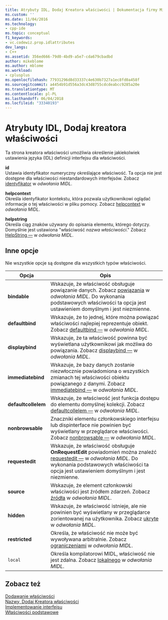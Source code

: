 ```yaml
---
title: Atrybuty IDL, Dodaj Kreatora właściwości | Dokumentacja firmy Microsoft
ms.custom: ''
ms.date: 11/04/2016
ms.technology:
- cpp-ide
ms.topic: conceptual
f1_keywords:
- vc.codewiz.prop.idlattributes
dev_langs:
- C++
ms.assetid: 356ed666-79d0-4bd9-a5e7-cda679cbadbd
author: mikeblome
ms.author: mblome
ms.workload:
- cplusplus
ms.openlocfilehash: 77931296d8d33337c4e630b7327a1ec8fd0a458f
ms.sourcegitcommit: a4454b91d556a3dc43d8755cdcdeabcc9285a20e
ms.translationtype: MT
ms.contentlocale: pl-PL
ms.lasthandoff: 06/04/2018
ms.locfileid: "33340193"
---
```

# <a name="idl-attributes-add-property-wizard"></a>Atrybuty IDL, Dodaj kreatora właściwości
Ta strona kreatora właściwości umożliwia określenie jakiekolwiek ustawienia języka (IDL) definicji interfejsu dla właściwości.  
  
 **id**  
 Ustawia identyfikator numeryczny określające właściwość. Ta opcja nie jest dostępne dla właściwości niestandardowych interfejsów. Zobacz [identyfikator](http://msdn.microsoft.com/library/windows/desktop/aa367040) w *odwołania MIDL*.  
  
 **helpcontext**  
 Określa identyfikator kontekstu, która pozwala użytkownikowi oglądać informacje o tej właściwości w pliku pomocy. Zobacz [helpcontext](http://msdn.microsoft.com/library/windows/desktop/aa366851) w *odwołania MIDL*.  
  
 **helpstring**  
 Określa ciąg znaków używany do opisania elementu, którego dotyczy. Domyślnie jest ustawiona "właściwość *nazwa właściwości*." Zobacz [HelpString —](http://msdn.microsoft.com/library/windows/desktop/aa366856) w *odwołania MIDL*.  
  
## <a name="other-options"></a>Inne opcje  
 Nie wszystkie opcje są dostępne dla wszystkich typów właściwości.  
  
|Opcja|Opis|  
|------------|-----------------|  
|**bindable**|Wskazuje, że właściwość obsługuje powiązanie danych. Zobacz [powiązania](http://msdn.microsoft.com/library/windows/desktop/aa366738) w *odwołania MIDL*. Do wykonania podstawowych właściwości ta opcja jest ustawieniem domyślnym i jest niezmienne.|  
|**defaultbind**|Wskazuje, że to jednej, które można powiązać właściwości najlepiej reprezentuje obiekt. Zobacz [defaultbind —](http://msdn.microsoft.com/library/windows/desktop/aa366790) w *odwołania MIDL*.|  
|**displaybind**|Wskazuje, że ta właściwość powinna być wyświetlana użytkownikowi jak możliwa do powiązania. Zobacz [displaybind —](http://msdn.microsoft.com/library/windows/desktop/aa366804) w *odwołania MIDL*.|  
|**immediatebind**|Wskazuje, że bazy danych zostanie niezwłocznie powiadomiona o wszystkich zmianach tej właściwości obiektu powiązanego z danymi. Zobacz [immediatebind —](http://msdn.microsoft.com/library/windows/desktop/aa367045) w *odwołania MIDL*.|  
|**defaultcollelem**|Wskazuje, że właściwość jest funkcja dostępu do elementu domyślnej kolekcji. Zobacz [defaultcollelem —](http://msdn.microsoft.com/library/windows/desktop/aa366792) w *odwołania MIDL*.|  
|**nonbrowsable**|Znaczniki elementu członkowskiego interfejsu lub dispinterface nie powinien być wyświetlany w przeglądarce właściwości. Zobacz [nonbrowsable —](http://msdn.microsoft.com/library/windows/desktop/aa367117) w *odwołania MIDL*.|  
|**requestedit**|Wskazuje, że właściwość obsługuje **OnRequestEdit** powiadomień można znaleźć [requestedit —](http://msdn.microsoft.com/library/windows/desktop/aa367155) w *odwołania MIDL*. Do wykonania podstawowych właściwości ta opcja jest ustawieniem domyślnym i jest niezmienne.|  
|**source**|Wskazuje, że element członkowski właściwości jest źródłem zdarzeń. Zobacz [źródła](http://msdn.microsoft.com/library/windows/desktop/aa367166) w *odwołania MIDL*.|  
|**hidden**|Wskazuje, że właściwość istnieje, ale nie powinien być wyświetlany w przeglądarce zorientowanej na użytkownika. Zobacz [ukryte](http://msdn.microsoft.com/library/windows/desktop/aa366861) w *odwołania MIDL*.|  
|**restricted**|Określa, że właściwość nie może być wywoływana arbitralnie. Zobacz [ograniczeniami](http://msdn.microsoft.com/library/windows/desktop/aa367157) w *odwołania MIDL*.|  
|`local`|Określa kompilatorowi MIDL, właściwość nie jest zdalna. Zobacz [lokalnego](http://msdn.microsoft.com/library/windows/desktop/aa367071) w *odwołania MIDL*.|  
  
## <a name="see-also"></a>Zobacz też  
 [Dodawanie właściwości](../ide/adding-a-property-visual-cpp.md)   
 [Nazwy, Dodaj Kreatora właściwości](../ide/names-add-property-wizard.md)   
 [Implementowanie interfejsu](../ide/implementing-an-interface-visual-cpp.md)   
 [Właściwości podstawowe](../ide/stock-properties.md)